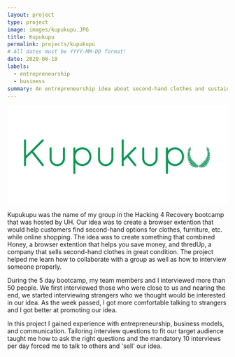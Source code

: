 ```yaml
---
layout: project
type: project
image: images/kupukupu.JPG
title: Kupukupu
permalink: projects/kupukupu
# All dates must be YYYY-MM-DD format!
date: 2020-08-10
labels:
  - entrepreneurship
  - business
summary: An entrepreneurship idea about second-hand clothes and sustainability for Hacking 4 Recovery 2020.
---
```


<img class="ui medium right floated rounded image" src="../images/kupukupu.JPG">

Kupukupu was the name of my group in the Hacking 4 Recovery bootcamp that was hosted by UH. Our idea was to create a browser extention that would help customers find second-hand options for clothes, furniture, etc. while online shopping. The idea was to create something that combined Honey, a browser extention that helps you save money, and thredUp, a company that sells second-hand clothes in great condition. The project helped me learn how to collaborate with a group as well as how to interview someone properly.

During the 5 day bootcamp, my team members and I interviewed more than 50 people. We first interviewed those who were close to us and nearing the end, we started interviewing strangers who we thought would be interested in our idea. As the week passed, I got more comfortable talking to strangers and I got better at promoting our idea. 

In this project I gained experience with entrepreneurship, business models, and communication. Tailoring interview questions to fit our target audience taught me how to ask the right questions and the mandatory 10 interviews per day forced me to talk to others and 'sell' our idea. 

